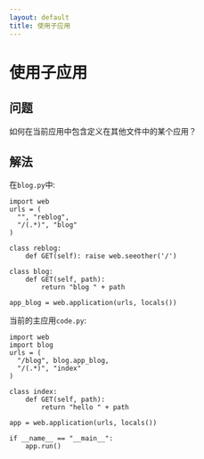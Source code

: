 ```yaml
---
layout: default
title: 使用子应用
---
```


# 使用子应用

## 问题

如何在当前应用中包含定义在其他文件中的某个应用？

## 解法

在`blog.py`中:

    import web
    urls = (
      "", "reblog",
      "/(.*)", "blog"
    )

    class reblog:
        def GET(self): raise web.seeother('/')

    class blog:
        def GET(self, path):
            return "blog " + path

    app_blog = web.application(urls, locals())

当前的主应用`code.py`:

    import web
    import blog
    urls = (
      "/blog", blog.app_blog,
      "/(.*)", "index"
    )
    
    class index:
        def GET(self, path):
            return "hello " + path
    
    app = web.application(urls, locals())

    if __name__ == "__main__":
        app.run()